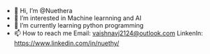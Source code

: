 - 👋 Hi, I’m @Nuethera
- 👀 I’m interested in Machine learnning and AI
- 🌱 I’m currently learning python programming
- 📫 How to reach me 
        Email: vaishnavj2124@outlook.com
        LinkenIn: https://www.linkedin.com/in/nuethy/


